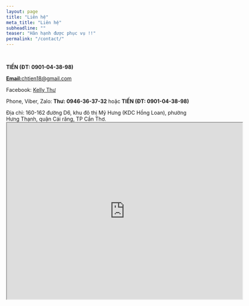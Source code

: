 ```yaml
---
layout: page
title: "Liên hệ"
meta_title: "Liên hệ"
subheadline: ""
teaser: "Hân hạnh được phục vụ !!"
permalink: "/contact/"
---
```

<div class="thn_post_wrap">
                                        <p>&nbsp;</p>
<p><strong>TIẾN (ĐT: 0901-04-38-98)</strong></p>
<a href="mailto:chtien18@gmail.com"><p><strong>Email:</strong>chtien18@gmail.com</p></a>
<p>Facebook: <a title="Kelly Thư" href="https://www.facebook.com/kelly.thu.9">Kelly Thư</a></p>
<p>Phone, Viber, Zalo: <strong>Thư: 0946-36-37-32</strong> hoặc <strong>TIẾN (ĐT: 0901-04-38-98)</strong></p>
<p>Địa chỉ: 160-162 đường D6, khu đô thị Mỹ Hưng (KDC Hồng Loan), phường Hưng Thạnh, quận Cái răng, TP Cần Thơ.<br>
<iframe src="https://www.google.com/maps/d/embed?mid=zikHndvFNPpI.kBrtpJGjHbIQ" width="640" height="480"></iframe></p>
                                    </div>

 [1]: http://www.wufoo.com/
